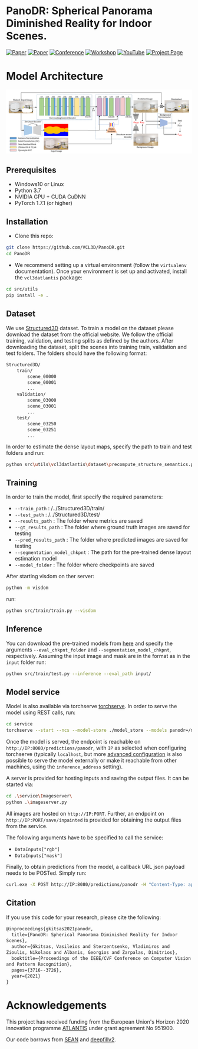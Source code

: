 # PanoDR: Spherical Panorama Diminished Reality for Indoor Scenes.

[![Paper](https://img.shields.io/badge/Web-App-purple.svg?style=plastic)](https://github.com/VasilisGks/PanoDR_web_app)
[![Paper](http://img.shields.io/badge/paper-arxiv-critical.svg?style=plastic)](https://arxiv.org/abs/2106.00446)
[![Conference](http://img.shields.io/badge/CVPR-2021-blue.svg?style=plastic)](http://cvpr2021.thecvf.com/)
[![Workshop](http://img.shields.io/badge/OmniCV-2021-lightblue.svg?style=plastic)](https://sites.google.com/view/omnicv2021/home)
[![YouTube](https://img.shields.io/badge/Presentation-YouTube-red.svg?style=plastic)](https://www.youtube.com/watch?v=xa7Fl2mD4CA&t=26274s)
[![Project Page](http://img.shields.io/badge/Project-Page-blueviolet.svg?style=plastic)](https://vcl3d.github.io/PanoDR/)  <br />


# Model Architecture <br />
![](https://github.com/VCL3D/PanoDR/blob/gh-pages/assets/PanoDR_Model.png) <br />

 

## Prerequisites
- Windows10 or Linux
- Python 3.7
- NVIDIA GPU + CUDA CuDNN
- PyTorch 1.7.1 (or higher)

## Installation
- Clone this repo:

```bash
git clone https://github.com/VCL3D/PanoDR.git
cd PanoDR
```

- We recommend setting up a virtual environment (follow the `virtualenv` documentation).
Once your environment is set up and activated, install the `vcl3datlantis` package:

```bash
cd src/utils
pip install -e .
```

## Dataset

We use [Structured3D](https://structured3d-dataset.org/) dataset. To train a model on the dataset please download the dataset from the official website. We follow the official training, validation, and testing splits as defined by the authors. After downloading the dataset, split the scenes into training train, validation and test folders. The folders should have the following format:

```
Structured3D/
    train/
        scene_00000
        scene_00001
        ...
    validation/
        scene_03000
        scene_03001
        ...
    test/
        scene_03250
        scene_03251
        ...
```
In order to estimate the dense layout maps, specify the path to train and test folders and run:

```bash
python src\utils\vcl3datlantis\dataset\precompute_structure_semantics.py 
```

## Training 
In order to train the model, first specify the required parameters:

 - `--train_path` : /../Structured3D/train/
 - `--test_path` : /../Structured3D/test/
 - `--results_path` : The folder where metrics are saved
 - `--gt_results_path` : The folder where ground truth images are saved for testing
 - `--pred_results_path` : The folder where predicted images are saved for testing
 - `--segmentation_model_chkpnt` : The path for the pre-trained dense layout estimation model
 - `--model_folder` : The folder where checkpoints are saved
 
 After starting visdom on ther server:
 ```bash 
 python -m visdom
 ```
 
 run: 
 ```bash 
 python src/train/train.py --visdom 
 ```

## Inference

You can download the pre-trained models from [here](https://drive.google.com/drive/folders/1TD0wJe4EncunD-ZiQ9RTQVXbIv-1Snz6?usp=sharing)
and specify the arguments `--eval_chkpnt_folder` and `--segmentation_model_chkpnt`, respectively.
Assuming the input image and mask are in the format as in the `input` folder run: 

```bash
python src/train/test.py --inference --eval_path input/
```

## Model service 

Model is also available via torchserve [torchserve](https://pytorch.org/serve/). In order to serve the model using REST calls, run:

```bash
cd service
torchserve --start --ncs --model-store ./model_store --models panodr=/model_store/panodr.mar torchserve --start --ncs --model-store ./model_store --models panodr=/model_store/panodr.mar 
```

Once the model is served, the endpoint is reachable on `http://IP:8080/predictions/panodr`, with `IP` as selected when configuring torchserve (typically `localhost`, but more [advanced configuration](https://pytorch.org/serve/configuration.html) is also possible to serve the model externally or make it reachable from other machines, using the `inference_address` setting). 

A server is provided for hosting inputs and saving the output files. It can be started via:
```bash
cd .\service\Imageserver\ 
python .\imageserver.py
```
All images are hosted on `http://IP:PORT`. Further, an endpoint on `http://IP:PORT/save/inpainted` is provided for obtaining the output files from the service.

The following arguments have to be specified to call the service:

- `DataInputs["rgb"]`
- `DataInputs["mask"]`

Finally, to obtain predictions from the model, a callback URL json payload needs to be POSTed. Simply run:

```bash
curl.exe -X POST http://IP:8080/predictions/panodr -H "Content-Type: application/json" -d @/PATH_TO/PanoDR/service/inputs/request.json  
```

## Citation
If you use this code for your research, please cite the following:
```
@inproceedings{gkitsas2021panodr,
  title={PanoDR: Spherical Panorama Diminished Reality for Indoor Scenes},
  author={Gkitsas, Vasileios and Sterzentsenko, Vladimiros and Zioulis, Nikolaos and Albanis, Georgios and Zarpalas, Dimitrios},
  booktitle={Proceedings of the IEEE/CVF Conference on Computer Vision and Pattern Recognition},
  pages={3716--3726},
  year={2021}
}
```


# Acknowledgements

This project has received funding from the European Union's Horizon 2020 innovation programme [ATLANTIS](https://atlantis-ar.eu) under grant agreement No 951900.

Our code borrows from [SEAN](https://github.com/ZPdesu/SEAN) and [deepfillv2](https://github.com/zhaoyuzhi/deepfillv2).
